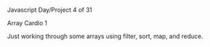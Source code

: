 Javascript Day/Project 4 of 31

Array Cardio 1

Just working through some arrays using filter, sort, map, and reduce. 
